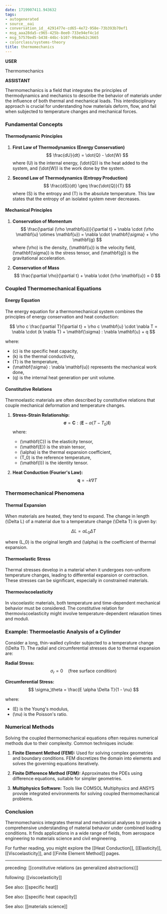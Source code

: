 ```yaml
---
date: 1719907411.943632
tags:
- autogenerated
- source__oai
- conversation_id__4291477e-cd65-4e72-958e-73b393b70ef1
- msg_aaa28da5-c965-425b-8ee0-733e94ef4c1d
- msg_57570ed5-b438-44bc-b107-99a0eb2c3665
- colorclass/systems-theory
title: thermomechanics
---
```


**USER**

Thermomechanics


**ASSISTANT**

Thermomechanics is a field that integrates the principles of thermodynamics and mechanics to describe the behavior of materials under the influence of both thermal and mechanical loads. This interdisciplinary approach is crucial for understanding how materials deform, flow, and fail when subjected to temperature changes and mechanical forces.

### Fundamental Concepts

#### Thermodynamic Principles

1. **First Law of Thermodynamics (Energy Conservation)**
   $$
   \frac{dU}{dt} = \dot{Q} - \dot{W}
   $$
   where \(U\) is the internal energy, \(\dot{Q}\) is the heat added to the system, and \(\dot{W}\) is the work done by the system.

2. **Second Law of Thermodynamics (Entropy Production)**
   $$
   \frac{dS}{dt} \geq \frac{\dot{Q}}{T}
   $$
   where \(S\) is the entropy and \(T\) is the absolute temperature. This law states that the entropy of an isolated system never decreases.

#### Mechanical Principles

1. **Conservation of Momentum**
   $$
   \frac{\partial (\rho \mathbf{u})}{\partial t} + \nabla \cdot (\rho \mathbf{u} \otimes \mathbf{u}) = \nabla \cdot \mathbf{\sigma} + \rho \mathbf{g}
   $$
   where \(\rho\) is the density, \(\mathbf{u}\) is the velocity field, \(\mathbf{\sigma}\) is the stress tensor, and \(\mathbf{g}\) is the gravitational acceleration.

2. **Conservation of Mass**
   $$
   \frac{\partial \rho}{\partial t} + \nabla \cdot (\rho \mathbf{u}) = 0
   $$

### Coupled Thermomechanical Equations

#### Energy Equation

The energy equation for a thermomechanical system combines the principles of energy conservation and heat conduction:

$$
\rho c \frac{\partial T}{\partial t} + \rho c \mathbf{u} \cdot \nabla T = \nabla \cdot (k \nabla T) + \mathbf{\sigma} : \nabla \mathbf{u} + q
$$

where:
- \(c\) is the specific heat capacity,
- \(k\) is the thermal conductivity,
- \(T\) is the temperature,
- \(\mathbf{\sigma} : \nabla \mathbf{u}\) represents the mechanical work done,
- \(q\) is the internal heat generation per unit volume.

#### Constitutive Relations

Thermoelastic materials are often described by constitutive relations that couple mechanical deformation and temperature changes.

1. **Stress-Strain Relationship:**
   $$
   \mathbf{\sigma} = \mathbf{C} : (\mathbf{E} - \alpha (T - T_0) \mathbf{I})
   $$
   where:
   - \(\mathbf{C}\) is the elasticity tensor,
   - \(\mathbf{E}\) is the strain tensor,
   - \(\alpha\) is the thermal expansion coefficient,
   - \(T_0\) is the reference temperature,
   - \(\mathbf{I}\) is the identity tensor.

2. **Heat Conduction (Fourier's Law):**
   $$
   \mathbf{q} = -k \nabla T
   $$

### Thermomechanical Phenomena

#### Thermal Expansion

When materials are heated, they tend to expand. The change in length \(\Delta L\) of a material due to a temperature change \(\Delta T\) is given by:

$$
\Delta L = \alpha L_0 \Delta T
$$

where \(L_0\) is the original length and \(\alpha\) is the coefficient of thermal expansion.

#### Thermoelastic Stress

Thermal stresses develop in a material when it undergoes non-uniform temperature changes, leading to differential expansion or contraction. These stresses can be significant, especially in constrained materials.

#### Thermoviscoelasticity

In viscoelastic materials, both temperature and time-dependent mechanical behavior must be considered. The constitutive relation for thermoviscoelasticity might involve temperature-dependent relaxation times and moduli.

### Example: Thermoelastic Analysis of a Cylinder

Consider a long, thin-walled cylinder subjected to a temperature change \(\Delta T\). The radial and circumferential stresses due to thermal expansion are:

**Radial Stress:**
$$
\sigma_r = 0 \quad \text{(free surface condition)}
$$

**Circumferential Stress:**
$$
\sigma_\theta = \frac{E \alpha \Delta T}{1 - \nu}
$$

where:
- \(E\) is the Young's modulus,
- \(\nu\) is the Poisson's ratio.

### Numerical Methods

Solving the coupled thermomechanical equations often requires numerical methods due to their complexity. Common techniques include:

1. **Finite Element Method (FEM):** Used for solving complex geometries and boundary conditions. FEM discretizes the domain into elements and solves the governing equations iteratively.

2. **Finite Difference Method (FDM):** Approximates the PDEs using difference equations, suitable for simpler geometries.

3. **Multiphysics Software:** Tools like COMSOL Multiphysics and ANSYS provide integrated environments for solving coupled thermomechanical problems.

### Conclusion

Thermomechanics integrates thermal and mechanical analyses to provide a comprehensive understanding of material behavior under combined loading conditions. It finds applications in a wide range of fields, from aerospace engineering to materials science and civil engineering.

For further reading, you might explore the [[Heat Conduction]], [[Elasticity]], [[Viscoelasticity]], and [[Finite Element Method]] pages.


---

preceding: [[constitutive relations (as generalized abstractions)]]  


following: [[viscoelasticity]]

See also: [[specific heat]]


See also: [[specific heat capacity]]


See also: [[materials science]]